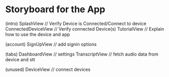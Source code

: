 #  Storyboard for the App

(intro)
SplashView // Verify Device is Connected/Connect to device
ConnectedDeviceView // Verify connected Device(s)
TutorialView // Explain how to use the device and app

(account)
SignUpView // add signin options

(tabs)
DashboardView // settings
TranscriptView // fetch audio data from device and stt

(unused)
DeviceView // connect devices
